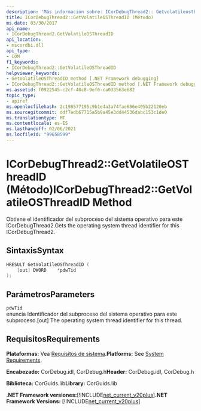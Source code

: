 ```yaml
---
description: 'Más información sobre: ICorDebugThread2:: Getvolatileosthreadid ((método)'
title: ICorDebugThread2::GetVolatileOSThreadID (Método)
ms.date: 03/30/2017
api_name:
- ICorDebugThread2.GetVolatileOSThreadID
api_location:
- mscordbi.dll
api_type:
- COM
f1_keywords:
- ICorDebugThread2::GetVolatileOSThreadID
helpviewer_keywords:
- GetVolatileOSThreadID method [.NET Framework debugging]
- ICorDebugThread2::GetVolatileOSThreadID method [.NET Framework debugging]
ms.assetid: f0922545-c2cf-40c8-9ef6-ca033563e682
topic_type:
- apiref
ms.openlocfilehash: 2c198577195c9b1e4a3a74fae686e405b22120eb
ms.sourcegitcommit: ddf7edb67715a5b9a45e3dd44536dabc153c1de0
ms.translationtype: MT
ms.contentlocale: es-ES
ms.lasthandoff: 02/06/2021
ms.locfileid: "99658599"
---
```

# <a name="icordebugthread2getvolatileosthreadid-method"></a><span data-ttu-id="f42d8-103">ICorDebugThread2::GetVolatileOSThreadID (Método)</span><span class="sxs-lookup"><span data-stu-id="f42d8-103">ICorDebugThread2::GetVolatileOSThreadID Method</span></span>

<span data-ttu-id="f42d8-104">Obtiene el identificador del subproceso del sistema operativo para este ICorDebugThread2.</span><span class="sxs-lookup"><span data-stu-id="f42d8-104">Gets the operating system thread identifier for this ICorDebugThread2.</span></span>  
  
## <a name="syntax"></a><span data-ttu-id="f42d8-105">Sintaxis</span><span class="sxs-lookup"><span data-stu-id="f42d8-105">Syntax</span></span>  
  
```cpp  
HRESULT GetVolatileOSThreadID (  
    [out] DWORD    *pdwTid  
);  
```  
  
## <a name="parameters"></a><span data-ttu-id="f42d8-106">Parámetros</span><span class="sxs-lookup"><span data-stu-id="f42d8-106">Parameters</span></span>  

 `pdwTid`  
 <span data-ttu-id="f42d8-107">enuncia Identificador del subproceso del sistema operativo para este subproceso.</span><span class="sxs-lookup"><span data-stu-id="f42d8-107">[out] The operating system thread identifier for this thread.</span></span>  
  
## <a name="requirements"></a><span data-ttu-id="f42d8-108">Requisitos</span><span class="sxs-lookup"><span data-stu-id="f42d8-108">Requirements</span></span>  

 <span data-ttu-id="f42d8-109">**Plataformas:** Vea [Requisitos de sistema](../../get-started/system-requirements.md).</span><span class="sxs-lookup"><span data-stu-id="f42d8-109">**Platforms:** See [System Requirements](../../get-started/system-requirements.md).</span></span>  
  
 <span data-ttu-id="f42d8-110">**Encabezado:** CorDebug.idl, CorDebug.h</span><span class="sxs-lookup"><span data-stu-id="f42d8-110">**Header:** CorDebug.idl, CorDebug.h</span></span>  
  
 <span data-ttu-id="f42d8-111">**Biblioteca:** CorGuids.lib</span><span class="sxs-lookup"><span data-stu-id="f42d8-111">**Library:** CorGuids.lib</span></span>  
  
 <span data-ttu-id="f42d8-112">**.NET Framework versiones:**[!INCLUDE[net_current_v20plus](../../../../includes/net-current-v20plus-md.md)]</span><span class="sxs-lookup"><span data-stu-id="f42d8-112">**.NET Framework Versions:** [!INCLUDE[net_current_v20plus](../../../../includes/net-current-v20plus-md.md)]</span></span>
